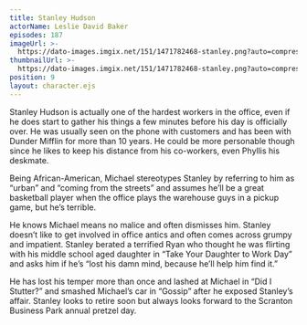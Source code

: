 ```yaml
---
title: Stanley Hudson
actorName: Leslie David Baker
episodes: 187
imageUrl: >-
  https://dato-images.imgix.net/151/1471782468-stanley.png?auto=compress%2Cformat&ch=DPR%2CWidth&fm=jpg&w=500
thumbnailUrl: >-
  https://dato-images.imgix.net/151/1471782468-stanley.png?auto=compress%2Cformat&ch=DPR%2CWidth&crop=faces&fit=crop&h=200&w=200
position: 9
layout: character.ejs
---
```


Stanley Hudson is actually one of the hardest workers in the office, even if he does start to gather his things a few minutes before his day is officially over. He was usually seen on the phone with customers and has been with Dunder Mifflin for more than 10 years. He could be more personable though since he likes to keep his distance from his co-workers, even Phyllis his deskmate.

Being African-American, Michael stereotypes Stanley by referring to him as “urban” and “coming from the streets” and assumes he’ll be a great basketball player when the office plays the warehouse guys in a pickup game, but he’s terrible.

He knows Michael means no malice and often dismisses him. Stanley doesn’t like to get involved in office antics and often comes across grumpy and impatient. Stanley berated a terrified Ryan who thought he was flirting with his middle school aged daughter in “Take Your Daughter to Work Day” and asks him if he’s “lost his damn mind, because he’ll help him find it.”

He has lost his temper more than once and lashed at Michael in “Did I Stutter?” and smashed Michael’s car in “Gossip” after he exposed Stanley’s affair. Stanley looks to retire soon but always looks forward to the Scranton Business Park annual pretzel day.